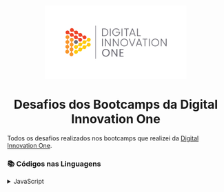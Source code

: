 

<!--Banner session-->
<p align="center">
  <img src="./assets/banner.jpg" alt="DIO" tittle="Digital Innovation One" width=65%>
</p>

<!--About session-->
<h1 align="center">Desafios dos Bootcamps da Digital Innovation One</h1>

Todos os desafios realizados nos bootcamps que realizei da [Digital Innovation One](https://digitalinnovation.one/).<br>



<h3>📚 Códigos nas Linguagens </h3>




<!-- JavaScript -->
<details>
  <summary><span>JavaScript</span></summary>
  <div>
    
    
  
  
  
  
  <div>
    <h4>Introdução a Programação com JavaScript</h4>
    <a href="https://github.com/GersonST/desafios-bootcamps-DIO/main/JavaScript/Introdu%C3%A7%C3%A3o%20a%20Programa%C3%A7%C3%A3o%20com%20JavaScript/visita-na-feira.js">Visita na Feira</a><br/>
    <a href="https://github.com/GersonST/desafios-bootcamps-DIO/main/JavaScript/Introdu%C3%A7%C3%A3o%20a%20Programa%C3%A7%C3%A3o%20com%20JavaScript/multiplicacao-simples.js">Multiplicação Simples</a><br/>
    <a href="https://github.com/GersonST/desafios-bootcamps-DIO/main/JavaScript/Introdu%C3%A7%C3%A3o%20a%20Programa%C3%A7%C3%A3o%20com%20JavaScript/folha-de-pagamento.js">Folha de Pagamento</a><br/>
  </div>
  
</details>

